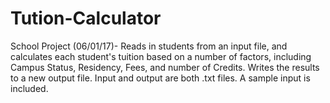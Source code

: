 # Tution-Calculator
School Project (06/01/17)- Reads in students from an input file, and calculates each student's tuition based on a number of factors, including Campus Status, Residency, Fees, and number of Credits.  Writes the results to a new output file. Input and output are both .txt files. A sample input is included.
